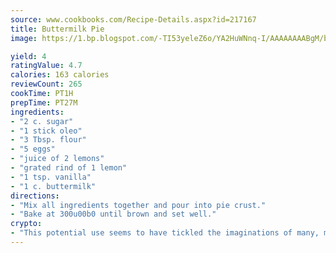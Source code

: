```yaml
---
source: www.cookbooks.com/Recipe-Details.aspx?id=217167
title: Buttermilk Pie
image: https://1.bp.blogspot.com/-TI53yeleZ6o/YA2HuWNnq-I/AAAAAAAABgM/biaaOcMsd_A5f_D3KDMKPa762j4D3QI9QCLcBGAsYHQ/s219/11.png

yield: 4
ratingValue: 4.7
calories: 163 calories
reviewCount: 265
cookTime: PT1H
prepTime: PT27M
ingredients:
- "2 c. sugar"
- "1 stick oleo"
- "3 Tbsp. flour"
- "5 eggs"
- "juice of 2 lemons"
- "grated rind of 1 lemon"
- "1 tsp. vanilla"
- "1 c. buttermilk"
directions:
- "Mix all ingredients together and pour into pie crust."
- "Bake at 300u00b0 until brown and set well."
crypto:
- "This potential use seems to have tickled the imaginations of many, many bitcoin fanciers."
---
```

